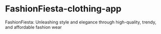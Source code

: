 # FashionFiesta-clothing-app
FashionFiesta: Unleashing style and elegance through high-quality, trendy, and affordable fashion wear
